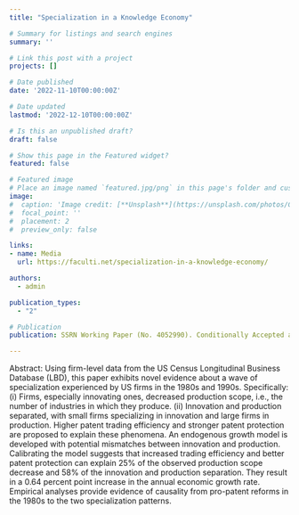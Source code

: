 ```yaml
---
title: "Specialization in a Knowledge Economy"

# Summary for listings and search engines
summary: ''

# Link this post with a project
projects: []

# Date published
date: '2022-11-10T00:00:00Z'

# Date updated
lastmod: '2022-12-10T00:00:00Z'

# Is this an unpublished draft?
draft: false

# Show this page in the Featured widget?
featured: false

# Featured image
# Place an image named `featured.jpg/png` in this page's folder and customize its options here.
image:
#  caption: 'Image credit: [**Unsplash**](https://unsplash.com/photos/CpkOjOcXdUY)'
#  focal_point: ''
#  placement: 2
#  preview_only: false

links:
- name: Media
  url: https://faculti.net/specialization-in-a-knowledge-economy/

authors:
  - admin

publication_types:
  - "2"

# Publication
publication: SSRN Working Paper (No. 4052990). Conditionally Accepted at Journal of Political Economy Macroeconomics

---
```


Abstract: Using firm-level data from the US Census Longitudinal Business Database (LBD), this paper exhibits novel evidence about a wave of specialization experienced by US firms in the 1980s and 1990s. Specifically: (i) Firms, especially innovating ones, decreased production scope, i.e., the number of industries in which they produce. (ii) Innovation and production separated, with small firms specializing in innovation and large firms in production. Higher patent trading efficiency and stronger patent protection are proposed to explain these phenomena. An endogenous growth model is developed with potential mismatches between innovation and production. Calibrating the model suggests that increased trading efficiency and better patent protection can explain 25% of the observed production scope decrease and 58% of the innovation and production separation. They result in a 0.64 percent point increase in the annual economic growth rate. Empirical analyses provide evidence of causality from pro-patent reforms in the 1980s to the two specialization patterns.

